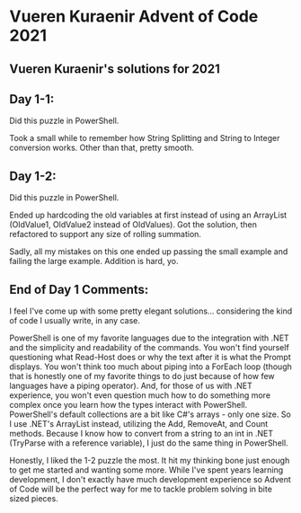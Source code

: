 # Vueren Kuraenir Advent of Code 2021
## Vueren Kuraenir's solutions for 2021

## Day 1-1:
Did this puzzle in PowerShell.

Took a small while to remember how String Splitting and String to Integer conversion works. Other than that, pretty smooth.

## Day 1-2:
Did this puzzle in PowerShell.

Ended up hardcoding the old variables at first instead of using an ArrayList (OldValue1, OldValue2 instead of OldValues). Got the solution, then refactored to support any size of rolling summation.

Sadly, all my mistakes on this one ended up passing the small example and failing the large example. Addition is hard, yo.

## End of Day 1 Comments:
I feel I've come up with some pretty elegant solutions... considering the kind of code I usually write, in any case.

PowerShell is one of my favorite languages due to the integration with .NET and the simplicity and readability of the commands. You won't find yourself questioning what Read-Host does or why the text after it is what the Prompt displays. You won't think too much about piping into a ForEach loop (though that is honestly one of my favorite things to do just because of how few languages have a piping operator). And, for those of us with .NET experience, you won't even question much how to do something more complex once you learn how the types interact with PowerShell. PowerShell's default collections are a bit like C#'s arrays - only one size. So I use .NET's ArrayList instead, utilizing the Add, RemoveAt, and Count methods. Because I know how to convert from a string to an int in .NET (TryParse with a reference variable), I just do the same thing in PowerShell.

Honestly, I liked the 1-2 puzzle the most. It hit my thinking bone just enough to get me started and wanting some more. While I've spent years learning development, I don't exactly have much development experience so Advent of Code will be the perfect way for me to tackle problem solving in bite sized pieces.
